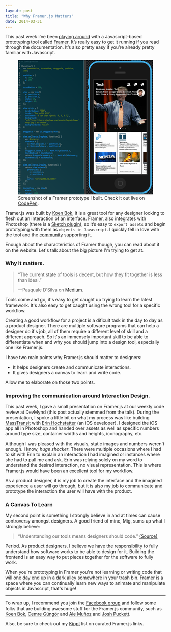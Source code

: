 ```yaml
---
layout: post
title: "Why Framer.js Matters"
date: 2014-03-31
---
```


This past week I’ve been [playing around](https://github.com/drocarmo/framer) with a Javascript-based prototyping tool called [Framer](http://www.framerjs.com/). It’s really easy to get it running if you read through the documentation. It’s also pretty easy if you’re already pretty familiar with Javascript.

<figure class="big">
  <img src="/assets/images/posts/framerjs.png" alt="DevMynd Redesign" />
  <figcaption>Screenshot of a Framer prototype I built. Check it out live on <a href="http://codepen.io/drocarmo/full/uylip" target="_blank">CodePen</a>.</figcaption>
</figure>

Framer.js was built by [Koen Bok](http://koenbok.com/), it is a great tool for any designer looking to flesh out an interaction of an interface. Framer, also integrates with Photoshop (there is a [Sketch plugin](https://github.com/bomberstudios/sketch-framer)), so it’s easy to `export assets` and begin prototyping with them as `objects in Javascript`. I quickly fell in love with the tool and the [community](https://www.facebook.com/groups/framerjs/) supporting it.

Enough about the characteristics of Framer though, you can read about it on the website. Let's talk about the big picture I'm trying to get at.

### Why it matters.

> “The current state of tools is decent, but how they fit together is less than ideal.”
>
>—Pasquale D’Silva on [Medium](https://medium.com/p/f755c6515368).

Tools come and go, it's easy to get caught up trying to learn the latest framework. It's also easy to get caught using the wrong tool for a specific workflow.

Creating a good workflow for a project is a dificult task in the day to day as a product designer. There are multiple software programs that can help a designer do it's job, all of them require a different level of skill and a different approach. So it's an immensely important skill to be able to differentiate when and why you should jump into a design tool, especially one like Framer.js.

I have two main points why Framer.js should matter to designers:

- It helps designers create and communicate interactions.
- It gives designers a canvas to learn and write code.

Allow me to elaborate on those two points.

### Improving the communication around Interaction Design.

This past week, I gave a small presentation on Framer.js at our weekly code review at DevMynd (this post actually stemmed from the talk). During the presentation, I spoke a little bit on what my process was like building [MassTransit](http://dribbble.com/drocarmo/projects/179244-MassTransit) with [Erin Hochstatter](https://github.com/prettyhandsome) (an iOS developer). I designed the iOS app all in Photoshop and handed over assets as well as specific numbers around type size, container widths and heights, iconography, etc.

Although I was pleased with the visuals, static images and numbers weren't enough. I know, _huge shocker_. There were multiple occasions where I had to sit with Erin to explain an interaction I had imagined or instances where she had to pull me and ask. Erin was relying solely on my word to understand the desired interaction, no visual representation. This is where Framer.js would have been an excellent tool for my workflow.

As a product designer, it is my job to create the interface and the imagined experience a user will go through, but it is also my job to communicate and prototype the interaction the user will have with the product.

### A Canvas To Learn

My second point is something I strongly believe in and at times can cause controversy amongst designers. A good friend of mine, Mig, sums up what I strongly believe:

> “Understanding our tools means designers should code.” [(Source)](http://mig.io/thinks/#designers-should-code)

Period. As product designers, I believe we have the responsibility to fully understand how software works to be able to design for it. Building the frontend is an easy way to put pieces together for the software to fully work.

When you're prototyping in Framer you're not learning or writing code that will one day end up in a dark alley somewhere in your trash bin. Framer is a space where you can continually learn new ways to animate and manipulate objects in Javascript, that's huge!

***

To wrap up, I recommend you join the [Facebook group](https://www.facebook.com/groups/framerjs/) and follow some folks that are building awesome stuff for the Framer.js community, such as [Koen Bok](https://github.com/koenbok), [Cemre Güngör](https://github.com/cemre) and [Ale Muñoz](https://github.com/bomberstudios) and [Josh Puckett](https://github.com/joshpuckett).

Also, be sure to check out my [Kippt](https://kippt.com/drocarmo/framerjs) list on curated Framer.js links.
